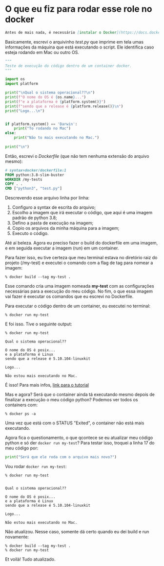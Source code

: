 # O que eu fiz para rodar esse role no docker

```md
Antes de mais nada, é necessário [instalar o Docker](https://docs.docker.com/get-docker/) na sua máquina.
```

Basicamente, escrevi o arquivinho *test.py* que imprime em tela umas informações da máquina que está executando o script. Ele identifica caso esteja rodando em Mac ou outro OS.

```python
"""
Teste de execução do código dentro de um container docker.
"""

import os
import platform

print("\nQual o sistema operacional??\n")
print(f"O nome do OS é {os.name}...")
print(f"e a plataforma é {platform.system()}")
print(f"sendo que a release é {platform.release()}\n")
print("Logo...\n")


if platform.system() == 'Darwin':
    print("To rodando no Mac")
else:
    print("Não to mais executando no Mac.")
    
print("\n")
```

Então, escrevi o *Dockerfile* (que não tem nenhuma extensão do arquivo mesmo):

```Dockerfile
# syntax=docker/dockerfile:1
FROM python:3.8-slim-buster
WORKDIR /my-tests
COPY . .
CMD ["python3", "test.py"]
```

Descrevendo esse arquivo linha por linha:
1. Configuro a syntax de escrita do arquivo;
2. Escolho a imagem que irá executar o código, que aqui é uma imagem padrão de python 3.8;
3. Defino a pasta de execução na imagem;
4. Copio os arquivos da minha máquina para a imagem;
5. Executo o código.

Até aí beleza. Agora eu preciso fazer o build do dockerfile em uma imagem, e em seguida executar a imagem (run) em um container.

Para fazer isso, eu tive certeza que meu terminal estava no diretório raiz do projeto (/my-test) e executei o comando com a flag de tag para nomear a imagem:

```shell
% docker build --tag my-test .
```

Esse comando cria uma imagem nomeada **my-test** com as configurações necessárias para a execução do meu código. No fim, o que essa imagem vai fazer é executar os comandos que eu escrevi no Dockerfile.

Para executar o código dentro de um container, eu executei no terminal:

```shell
% docker run my-test
```

E foi isso. Tive o seguinte output:

```
% docker run my-test

Qual o sistema operacional??

O nome do OS é posix...
e a plataforma é Linux
sendo que a release é 5.10.104-linuxkit

Logo...

Não estou mais executando no Mac.
```

É isso! Para mais infos, [link para o tutorial](https://docs.docker.com/language/python/build-images/)


Mas e agora? Será que o container ainda tá executando mesmo depois de finalizar a execução o meu código python? Podemos ver todos os containers com:

```shell
% docker ps -a
```

Uma vez que está com o STATUS "Exited", o container não está mais executando.

Agora fica o questionamento, o que qcontece se eu atualizar meu código python e só der `docker run my-test`? Para testar isso, troquei a linha 17 do meu código por:

```python
print("Será que ele roda com o arquivo mais novo?")
```

Vou rodar `docker run my-test`:

```
% docker run my-test


Qual o sistema operacional??

O nome do OS é posix...
e a plataforma é Linux
sendo que a release é 5.10.104-linuxkit

Logo...

Não estou mais executando no Mac.
```

Não atualizou. Nesse caso, somente dá certo quando eu dei build e run novamente:

```shell
% docker build --tag my-test .
% docker run my-test
```

Et voilà! Tudo atualizado.